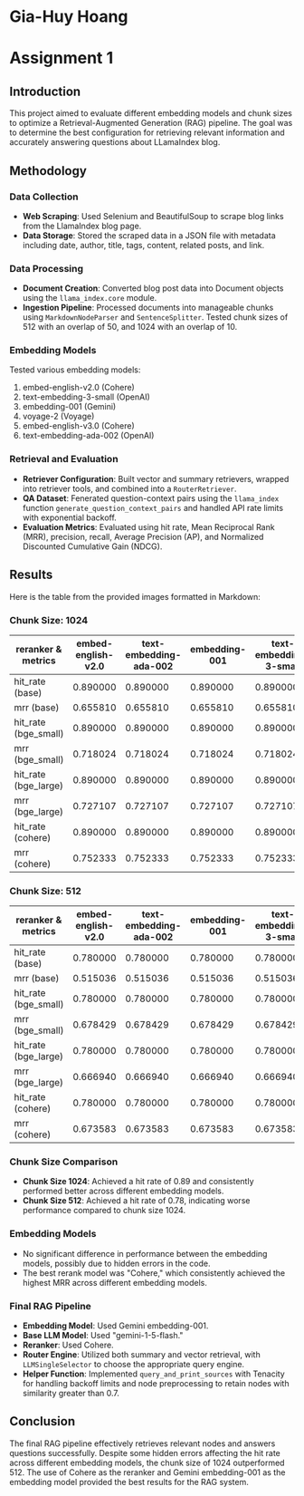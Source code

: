 
# Gia-Huy Hoang 
# Assignment 1


## Introduction
This project aimed to evaluate different embedding models and chunk sizes to optimize a Retrieval-Augmented Generation (RAG) pipeline. The goal was to determine the best configuration for retrieving relevant information and accurately answering questions about LLamaIndex blog.

## Methodology
### Data Collection
- **Web Scraping**: Used Selenium and BeautifulSoup to scrape blog links from the LlamaIndex blog page.
- **Data Storage**: Stored the scraped data in a JSON file with metadata including date, author, title, tags, content, related posts, and link.

### Data Processing
- **Document Creation**: Converted blog post data into Document objects using the `llama_index.core` module.
- **Ingestion Pipeline**: Processed documents into manageable chunks using `MarkdownNodeParser` and `SentenceSplitter`. Tested chunk sizes of 512 with an overlap of 50, and 1024 with an overlap of 10.

### Embedding Models
Tested various embedding models:
1. embed-english-v2.0 (Cohere)
2. text-embedding-3-small (OpenAI)
3. embedding-001 (Gemini)
4. voyage-2 (Voyage)
5. embed-english-v3.0 (Cohere)
6. text-embedding-ada-002 (OpenAI)

### Retrieval and Evaluation
- **Retriever Configuration**: Built vector and summary retrievers, wrapped into retriever tools, and combined into a `RouterRetriever`.
- **QA Dataset**: Fenerated question-context pairs using the `llama_index`  function `generate_question_context_pairs` and handled API rate limits with exponential backoff.
- **Evaluation Metrics**: Evaluated using hit rate, Mean Reciprocal Rank (MRR), precision, recall, Average Precision (AP), and Normalized Discounted Cumulative Gain (NDCG).

## Results

Here is the table from the provided images formatted in Markdown:

### Chunk Size: 1024

|    **reranker & metrics**         | embed-english-v2.0 | text-embedding-ada-002 | embedding-001 | text-embedding-3-small | voyage-2 | embed-english-v3.0 |
|-----------------------|--------------------|------------------------|---------------|------------------------|----------|---------------------|
| hit_rate (base)       | 0.890000           | 0.890000               | 0.890000      | 0.890000               | 0.890000 | 0.890000            |
| mrr (base)            | 0.655810           | 0.655810               | 0.655810      | 0.655810               | 0.655810 | 0.655810            |
| hit_rate (bge_small)  | 0.890000           | 0.890000               | 0.890000      | 0.890000               | 0.890000 | 0.890000            |
| mrr (bge_small)       | 0.718024           | 0.718024               | 0.718024      | 0.718024               | 0.718024 | 0.718024            |
| hit_rate (bge_large)  | 0.890000           | 0.890000               | 0.890000      | 0.890000               | 0.890000 | 0.890000            |
| mrr (bge_large)       | 0.727107           | 0.727107               | 0.727107      | 0.727107               | 0.727107 | 0.727107            |
| hit_rate (cohere)     | 0.890000           | 0.890000               | 0.890000      | 0.890000               | 0.890000 | 0.890000            |
| mrr (cohere)          | 0.752333           | 0.752333               | 0.752333      | 0.752333               | 0.752333 | 0.752333            |

### Chunk Size: 512

|  **reranker & metrics**         | embed-english-v2.0 | text-embedding-ada-002 | embedding-001 | text-embedding-3-small | voyage-2 | embed-english-v3.0 |
|-----------------------|--------------------|------------------------|---------------|------------------------|----------|---------------------|        
| hit_rate (base)       | 0.780000           | 0.780000               | 0.780000      | 0.780000               | 0.780000 | 0.780000            |
| mrr (base)            | 0.515036           | 0.515036               | 0.515036      | 0.515036               | 0.515036 | 0.515036            |
| hit_rate (bge_small)  | 0.780000           | 0.780000               | 0.780000      | 0.780000               | 0.780000 | 0.780000            |
| mrr (bge_small)       | 0.678429           | 0.678429               | 0.678429      | 0.678429               | 0.678429 | 0.678429            |
| hit_rate (bge_large)  | 0.780000           | 0.780000               | 0.780000      | 0.780000               | 0.780000 | 0.780000            |
| mrr (bge_large)       | 0.666940           | 0.666940               | 0.666940      | 0.666940               | 0.666940 | 0.666940            |
| hit_rate (cohere)     | 0.780000           | 0.780000               | 0.780000      | 0.780000               | 0.780000 | 0.780000            |
| mrr (cohere)          | 0.673583           | 0.673583               | 0.673583      | 0.673583               | 0.673583 | 0.673583            |

### Chunk Size Comparison
- **Chunk Size 1024**: Achieved a hit rate of 0.89 and consistently performed better across different embedding models.
- **Chunk Size 512**: Achieved a hit rate of 0.78, indicating worse performance compared to chunk size 1024.

### Embedding Models
- No significant difference in performance between the embedding models, possibly due to hidden errors in the code.
- The best rerank model was "Cohere," which consistently achieved the highest MRR across different embedding models.

### Final RAG Pipeline
- **Embedding Model**: Used Gemini embedding-001.
- **Base LLM Model**: Used "gemini-1-5-flash."
- **Reranker**: Used Cohere.
- **Router Engine**: Utilized both summary and vector retrieval, with `LLMSingleSelector` to choose the appropriate query engine.
- **Helper Function**: Implemented `query_and_print_sources` with Tenacity for handling backoff limits and node preprocessing to retain nodes with similarity greater than 0.7.

## Conclusion
The final RAG pipeline effectively retrieves relevant nodes and answers questions successfully. Despite some hidden errors affecting the hit rate across different embedding models, the chunk size of 1024 outperformed 512. The use of Cohere as the reranker and Gemini embedding-001 as the embedding model provided the best results for the RAG system.
